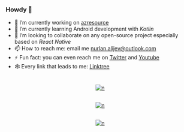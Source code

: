 ### Howdy 👋


- 🔭 I’m currently working on [azresource](https://github.com/nurlan-aliyev/azresource)
- 🌱 I’m currently learning Android development with *Kotlin*
- 👯 I’m looking to collaborate on any open-source project especially based on *React Native*
- 📫 How to reach me: email me nurlan.alijev@outlook.com
- ⚡ Fun fact: you can even reach me on [Twitter](https://twitter.com/nurlan_aliyev13) and [Youtube](https://www.youtube.com/channel/UCYdKK9hVSYygjOu2vODEzqw/about)
- 🕸️ Every link that leads to me: [Linktree](https://linktr.ee/nurlan_aliyev13)


<p align="center">
  <a href="https://github.com/nurlan-aliyev">
    <div style="display: flex; flex-direction: row; justify-content: center; align-items: center;">
      <div style="margin: 10px; padding:10px;">
        <img src="https://github-readme-stats.vercel.app/api?username=nurlan-aliyev&theme=vue-dark&show_icons=true&hide_border=false&count_private=true&include_all_commits=true" alt="n"/>
      </div>
      <div style="margin: 10px; padding:10px;">
        <img src="https://github-readme-stats.vercel.app/api/top-langs/?username=nurlan-aliyev&theme=vue-dark&show_icons=true&hide_border=false&layout=compact&langs_count=10" alt="n"/>
      </div>
      <div style="margin: 10px; padding:10px;">
        <img src="https://github-readme-streak-stats.herokuapp.com/?user=nurlan-aliyev&theme=vue-dark&hide_border=false" alt="n"/>
      </div>
    </div>
  </a>
</p>


